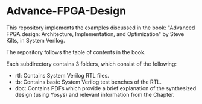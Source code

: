 # Advance-FPGA-Design
This repository implements the examples discussed in the book: "Advanced FPGA design: Architecture, Implementation, and Optimization" by Steve Kilts, in System Verilog.

The repository follows the table of contents in the book.

Each subdirectory contains 3 folders, which consist of the following:
- rtl: Contains System Verilog RTL files.
- tb: Contains basic System Verilog test benches of the RTL.
- doc: Contains PDFs which provide a brief explanation of the synthesized design (using Yosys) and relevant information from the Chapter.
